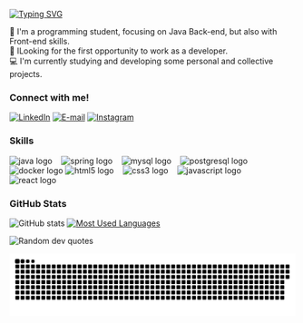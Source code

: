 [![Typing SVG](https://readme-typing-svg.demolab.com?font=Fira+Code&weight=600&size=25&pause=1000&color=004DBF&random=false&width=435&height=40&lines=Ol%C3%A1%2C+eu+sou+o+Pedro+Soares+!+%F0%9F%91%BE%F0%9F%93%9A%F0%9F%92%99)](https://git.io/typing-svg)


<p align="left">👋 I'm a programming student, focusing on Java Back-end, but also with Front-end skills.<br>💼 ILooking for the first opportunity to work as a developer.<br>💻 I'm currently studying and developing some personal and collective projects.


<h3 align="left">Connect with me!</h3>

[![LinkedIn](https://img.shields.io/badge/-LinkedIn-000?style=for-the-badge&logo=linkedin&logoColor=004DBF&color:FFF)](https://linkedin.com/in/pedrozss)
[![E-mail](https://img.shields.io/badge/-Email-000?style=for-the-badge&logo=microsoft-outlook&logoColor=004DBF&color:FFF)](mailto:pedro2707soares@gmail.com)
[![Instagram](https://img.shields.io/badge/-Instagram-000?style=for-the-badge&logo=instagram&logoColor=004DBF&color:FFF)](https://www.instagram.com/pesoaresz/)


<h3 align="left">Skills</h3>

<div align="left">
  
  <img src="https://cdn.jsdelivr.net/gh/devicons/devicon/icons/java/java-original.svg" height="25" alt="java logo"  />
  <img width="8" />
  <img src="https://cdn.jsdelivr.net/gh/devicons/devicon/icons/spring/spring-original.svg" height="25" alt="spring logo"  />
  <img width="8" />
  <img src="https://cdn.jsdelivr.net/gh/devicons/devicon/icons/mysql/mysql-original.svg" height="25" alt="mysql logo"  />
  <img width="8" />
  <img src="https://cdn.jsdelivr.net/gh/devicons/devicon/icons/postgresql/postgresql-original.svg" height="25" alt="postgresql logo"  />
  <img width="8" />
  <img src="https://cdn.jsdelivr.net/gh/devicons/devicon/icons/docker/docker-original.svg" height="25" alt="docker logo"  />
  <img src="https://cdn.jsdelivr.net/gh/devicons/devicon/icons/html5/html5-original.svg" height="25" alt="html5 logo"  />
  <img width="8" />
  <img src="https://cdn.jsdelivr.net/gh/devicons/devicon/icons/css3/css3-original.svg" height="25" alt="css3 logo"  />
  <img width="8" />
  <img src="https://cdn.jsdelivr.net/gh/devicons/devicon/icons/javascript/javascript-plain.svg" height="25" alt="javascript logo"  />
  <img width="8" />
  <img src="https://cdn.jsdelivr.net/gh/devicons/devicon/icons/react/react-original.svg" height="25" alt="react logo"  />
  <img width="8" />
</div>


<h3>GitHub Stats</h3>

![GitHub stats](https://github-readme-stats-git-masterrstaa-rickstaa.vercel.app/api?username=pedrozss&hide_title=true&show_icons=true&include_all_commits=false&count_private=true&line_height=25&hide=issues&bg_color=000&title_color=004DBF&text_color=FFF&border_radius=3&border_color=004DBF&icon_color=004DBF&theme=jolly)
[![Most Used Languages](https://github-readme-stats-git-masterrstaa-rickstaa.vercel.app/api/top-langs/?username=mari4souza&line_height=10&card_width=290&layout=compact&hide_title=false&count_private=true&langs_count=4&show_icons=true&title_color=004DBF&hide=html,css&bg_color=000&text_color=8B8B8B&border_radius=3&border_color=004DBF&count_private=true)](https://github.com/pedrozss/github-readme-stats)

![Random dev quotes](https://quotes-github-readme.vercel.app/api?type=horizontal)
<br>

<picture>
  <source media="(prefers-color-scheme: dark)" srcset="https://raw.githubusercontent.com/pedrozss/pedrozss/output/github-contribution-grid-snake-dark.svg">
  <source media="(prefers-color-scheme: light)" srcset="https://raw.githubusercontent.com/pedrozss/pedrozss/output/github-contribution-grid-snake.svg">
  <img alt="github contribution grid snake animation" src="https://raw.githubusercontent.com/pedrozss/pedrozss/output/github-contribution-grid-snake.svg">
</picture>
<br><br>
